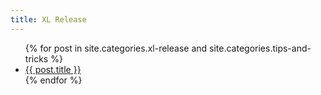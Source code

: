 ```yaml
---
title: XL Release
---
```


<ul>
{% for post in site.categories.xl-release and site.categories.tips-and-tricks %}
		<li><a href="{{ post.url }}">{{ post.title }}</a></li>
	{% endfor %}
</ul>
